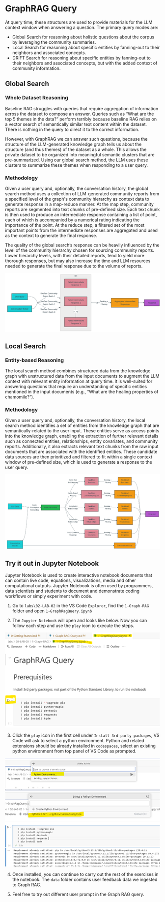 # GraphRAG Query

At query time, these structures are used to provide materials for the LLM context window when answering a question. The primary query modes are:

- Global Search for reasoning about holistic questions about the corpus by leveraging the community summaries.
- Local Search for reasoning about specific entities by fanning-out to their neighbors and associated concepts.
- DRIFT Search for reasoning about specific entities by fanning-out to their neighbors and associated concepts, but with the added context of community information.

## Global Search

### Whole Dataset Reasoning

Baseline RAG struggles with queries that require aggregation of information across the dataset to compose an answer. Queries such as “What are the top 5 themes in the data?” perform terribly because baseline RAG relies on a vector search of semantically similar text content within the dataset. There is nothing in the query to direct it to the correct information.

However, with GraphRAG we can answer such questions, because the structure of the LLM-generated knowledge graph tells us about the structure (and thus themes) of the dataset as a whole. This allows the private dataset to be organized into meaningful semantic clusters that are pre-summarized. Using our global search method, the LLM uses these clusters to summarize these themes when responding to a user query.

### Methodology

Given a user query and, optionally, the conversation history, the global search method uses a collection of LLM-generated community reports from a specified level of the graph's community hierarchy as context data to generate response in a map-reduce manner. At the map step, community reports are segmented into text chunks of pre-defined size. Each text chunk is then used to produce an intermediate response containing a list of point, each of which is accompanied by a numerical rating indicating the importance of the point. At the reduce step, a filtered set of the most important points from the intermediate responses are aggregated and used as the context to generate the final response.

The quality of the global search’s response can be heavily influenced by the level of the community hierarchy chosen for sourcing community reports. Lower hierarchy levels, with their detailed reports, tend to yield more thorough responses, but may also increase the time and LLM resources needed to generate the final response due to the volume of reports.

![alt text](images/graphrag-global.png)


## Local Search

### Entity-based Reasoning

The local search method combines structured data from the knowledge graph with unstructured data from the input documents to augment the LLM context with relevant entity information at query time. It is well-suited for answering questions that require an understanding of specific entities mentioned in the input documents (e.g., “What are the healing properties of chamomile?”).

### Methodology

Given a user query and, optionally, the conversation history, the local search method identifies a set of entities from the knowledge graph that are semantically-related to the user input. These entities serve as access points into the knowledge graph, enabling the extraction of further relevant details such as connected entities, relationships, entity covariates, and community reports. Additionally, it also extracts relevant text chunks from the raw input documents that are associated with the identified entities. These candidate data sources are then prioritized and filtered to fit within a single context window of pre-defined size, which is used to generate a response to the user query.

![alt text](images/graphrag-local.png)


## Try it out in Jupyter Notebook

Jupyter Notebook is used to create interactive notebook documents that can contain live code, equations, visualizations, media and other computational outputs. Jupyter Notebook is often used by programmers, data scientists and students to document and demonstrate coding workflows or simply experiment with code.

1. Go to `labs\02-LAB-02` in the VS Code `Explorer`, find the `1-Graph-RAG` folder and open `1-GraphRagQuery.ipynb`

2. The `Jupyter Notebook` will open and looks like below. Now you can follow each step and use the `play` icon to execute the steps.

![alt text](images/graphrag-notebook.png)

3. Click the `play` icon in the first cell under `Install 3rd party packages`, VS Code will ask to select a python environment. Python and related extensions should be already installed in `codespaces`, select an existing python environment from top panel of VS Code as prompted.

![alt text](images/graphrag-python.png)
![alt text](images/graphrag-python-ver.png)
![alt text](images/graphrag-install.png)

4. Once installed, you can continue to carry out the rest of the exercises in the notebook. The `data` folder contains user feedback data we ingested to Graph RAG.

5. Feel free to try out different user prompt in the Graph RAG query.

